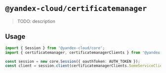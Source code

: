 # `@yandex-cloud/certificatemanager`

> TODO: description

## Usage

```ts
import { Session } from '@yandex-cloud/core';
import { certificatemanager, certificatemanagerClients } from '@yandex-cloud/certificatemanager';

const session = new core.Session({ oauthToken: AUTH_TOKEN });
const client = session.client(certificatemanagerClients.SomeServiceClient);

```
